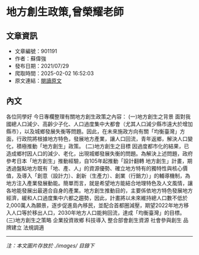 # 地方創生政策,曾榮耀老師

## 文章資訊
- 文章編號：901191
- 作者：蘇偉強
- 發布日期：2021/07/29
- 爬取時間：2025-02-02 16:52:03
- 原文連結：[閱讀原文](https://real-estate.get.com.tw/Columns/detail.aspx?no=901191)

## 內文
各位同學好
今日專欄整理有關地方創生政策之內容：
(一)地方創生之背景
面對我國總人口減少、高齡少子化、人口過度集中大都會（尤其人口減少縣市遠大於增加縣市），以及城鄉發展失衡等問題。因此，在未來施政方向有關「均衡臺灣」方面，行政院將根據地方特色，發展地方產業，讓人口回流，青年返鄉，解決人口變化，積極推動「地方創生」政策。
(二)地方創生之目標
因過度都市化的結果，已造成鄉村因人口的減少、老化，出現城鄉發展失衡的問題。為解決上述問題，政府參考日本「地方創生」推動經驗，自105年起推動「設計翻轉 地方創生」計畫，期透過盤點地方既有「地、產、人」的資源優勢、確立地方特有的獨特性與核心價值，及導入「創意（設計力）、創新（生產力）、創業（行銷力）」的輔導機制，為地方注入產業發展動能。簡單而言，就是希望地方能結合地理特色及人文風情，讓各地能發展出最適合自身的產業。地方創生推動目的，主要係依地方特色發展地方經濟，緩和人口過度集中六都之趨勢，因此，計畫將以未來維持總人口數不低於2,000萬人為願景，逐步促進島內移民，並配合首都圈減壓，期望2022年地方移入人口等於移出人口，2030年地方人口能夠回流，達成「均衡臺灣」的目標。
(三)地方創生之策略
企業投資故鄉
科技導入
整合部會創生資源
社會參與創生
品牌建立
法規調適

---
*注：本文圖片存放於 ./images/ 目錄下*
